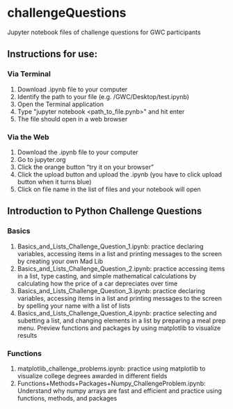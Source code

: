 # challengeQuestions
Jupyter notebook files of challenge questions for GWC participants

## Instructions for use:
### Via Terminal
1) Download .ipynb file to your computer
2) Identify the path to your file (e.g. /GWC/Desktop/test.ipynb)
3) Open the Terminal application 
4) Type "jupyter notebook <path_to_file.pynb>" and hit enter
5) The file should open in a web browser

### Via the Web
1) Download the .ipynb file to your computer
1) Go to jupyter.org
2) Click the orange button “try it on your browser”
3) Click the upload button and upload the .ipynb (you have to click upload button when it turns blue)
4) Click on file name in the list of files and your notebook will open

## Introduction to Python Challenge Questions
### Basics 
1) Basics_and_Lists_Challenge_Question_1.ipynb: practice declaring variables, accessing items in a list and printing messages to the screen by creating your own Mad Lib
2) Basics_and_Lists_Challenge_Question_2.ipynb: practice accessing items in a list, type casting, and simple mathematical calculations by calculating how the price of a car depreciates over time
3) Basics_and_Lists_Challenge_Question_3.ipynb: practice declaring variables, accessing items in a list and printing messages to the screen by spelling your name with a list of lists 
4) Basics_and_Lists_Challenge_Question_4.ipynb: practice selecting and subetting a list, and changing elements in a list by preparing a meal prep menu. Preview functions and packages by using matplotlib to visualize results

### Functions
1) matplotlib_challenge_problems.ipynb: practice using matplotlib to visualize college degrees awarded in different fields
2) Functions+Methods+Packages+Numpy_ChallengeProblem.ipynb: Understand why numpy arrays are fast and efficient and practice using functions, methods, and packages
